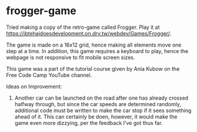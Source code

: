 # frogger-game
Tried making a copy of the retro-game called Frogger. Play it at https://ibtehajdoesdevelopment.on.drv.tw/webdev/Games/Frogger/.

The game is made on a 16x12 grid, hence making all elements move one step at a time. In addition, this game requires a keyboard to play, hence the webpage is not responsive to fit mobile screen sizes.

This game was a part of the tutorial course given by Ania Kubow on the Free Code Camp YouTube channel.

Ideas on Improvement:

1. Another car can be launched on the road after one has already crossed halfway through, but since the car speeds are determined randomly, additional code must be written to make the car stop if it sees something ahead of it. This can certainly be doen, however, it would make the game even more dizzying, per the feedback I've got thus far.
